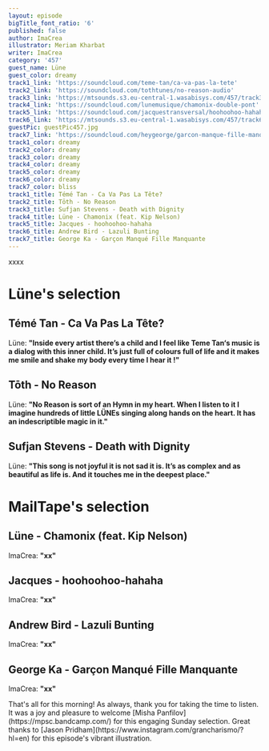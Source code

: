 ```yaml
---
layout: episode
bigTitle_font_ratio: '6'
published: false
author: ImaCrea
illustrator: Meriam Kharbat
writer: ImaCrea
category: '457'
guest_name: Lüne
guest_color: dreamy
track1_link: 'https://soundcloud.com/teme-tan/ca-va-pas-la-tete'
track2_link: 'https://soundcloud.com/tothtunes/no-reason-audio'
track3_link: 'https://mtsounds.s3.eu-central-1.wasabisys.com/457/track3.mp3'
track4_link: 'https://soundcloud.com/lunemusique/chamonix-double-pont'
track5_link: 'https://soundcloud.com/jacquestransversal/hoohoohoo-hahaha'
track6_link: 'https://mtsounds.s3.eu-central-1.wasabisys.com/457/track6.mp3'
guestPic: guestPic457.jpg
track7_link: 'https://soundcloud.com/heygeorge/garcon-manque-fille-manquante'
track1_color: dreamy
track2_color: dreamy
track3_color: dreamy
track4_color: dreamy
track5_color: dreamy
track6_color: dreamy
track7_color: bliss
track1_title: Témé Tan - Ca Va Pas La Tête?
track2_title: Tōth - No Reason
track3_title: Sufjan Stevens - Death with Dignity
track4_title: Lüne - Chamonix (feat. Kip Nelson)
track5_title: Jacques - hoohoohoo-hahaha
track6_title: Andrew Bird - Lazuli Bunting
track7_title: George Ka - Garçon Manqué Fille Manquante
---
```

<p id="introduction">xxxx
</p>

# Lüne's selection

## Témé Tan - Ca Va Pas La Tête?
Lüne: **"**Inside every artist there’s a child and I feel like Teme Tan‘s music is a dialog with this inner child. It’s just full of colours full of life and it makes me smile and shake my body every time I hear it !**"**

## Tōth - No Reason
Lüne: **"**No Reason is sort of an Hymn in my heart. When I listen to it I imagine hundreds of little LÜNEs singing along hands on the heart. It has an indescriptible magic in it.**"**

## Sufjan Stevens - Death with Dignity
Lüne: **"**This song is not joyful it is not sad it is. It’s as complex and as beautiful as life is. And it touches me in the deepest place.**"**

# MailTape's selection

## Lüne - Chamonix (feat. Kip Nelson)
ImaCrea: **"**xx**"**

## Jacques - hoohoohoo-hahaha
ImaCrea: **"**xx**"**

## Andrew Bird - Lazuli Bunting
ImaCrea: **"**xx**"**

## George Ka - Garçon Manqué Fille Manquante 
ImaCrea: **"**xx**"** 

<p id="outroduction">That's all for this morning! As always, thank you for taking the time to listen. It was a joy and pleasure to welcome [Misha Panfilov](https://mpsc.bandcamp.com/) for this engaging Sunday selection. Great thanks to [Jason Pridham](https://www.instagram.com/grancharismo/?hl=en) for this episode's vibrant illustration.
</p>
